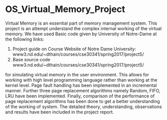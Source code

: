 # OS_Virtual_Memory_Project

Virtual Memory is an essential part of memory management system. This project is an attempt
understand the complex internal working of the virtual memory. We have used Basic code given
by University of Notre-Dame at the following links:
1. Project guide on Course Website of Notre Dame University: www3.nd.edu/~dthain/courses/cse30341/spring2017/project5/ 
2. Base source code www3.nd.edu/\~dthain/courses/cse30341/spring2017/project5/ 

for simulating virtual memory in the user environment.
This allows for working with high level programming language rather than working at the kernel
level. Page fault handling has been implemented in an incremental manner. 
Further three page replacement algorithms namely Random, FIFO, LRU have been implemented. 
Finally, comparison of the performance of page replacement algorithms has been done to get a better understanding of the working of system.
The detailed theory, understanding, observations and results have been included in the project report.
